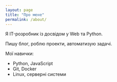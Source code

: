 ```yaml
---
layout: page
title: "Про мене"
permalink: /about/
---
```


Я IT-розробник із досвідом у Web та Python.  

Пишу блог, роблю проекти, автоматизую задачі.  

Мої навички:  
- Python, JavaScript  
- Git, Docker  
- Linux, серверні системи

